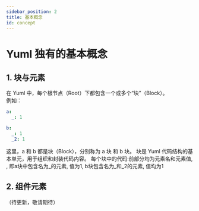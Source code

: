 ```yaml
---
sidebar_position: 2
title: 基本概念
id: concept
---
```


# Yuml 独有的基本概念

## 1. 块与元素
在 Yuml 中，每个根节点（Root）下都包含一个或多个“块”（Block）。  
例如：
```yaml
a:
  _: 1

b:
  _: 1
  _2: 1
```

这里，a 和 b 都是块（Block），分别称为 a 块 和 b 块。
块是 Yuml 代码结构的基本单元，用于组织和封装代码内容。
每个块中的代码:前部分均为元素名和元素值, , 即a块中包含名为_的元素, 值为1, b块包含名为_和_2的元素, 值均为1

## 2. 组件元素

（待更新，敬请期待）